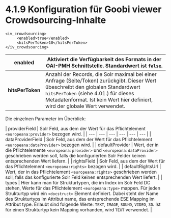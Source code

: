# 4.1.9 Konfiguration für Goobi viewer Crowdsourcing-Inhalte

```markup
<iv_crowdsourcing>
     <enabled>true</enabled>
     <hitsPerToken>10</hitsPerToken>
</iv_crowdsourcing>
```



| **enabled**  | Aktiviert die Verfügbarkeit des Formats in der OAI-PMH Schnittstelle. Standardwert ist `false`. |
| --- | --- |
| **hitsPerToken**  | Anzahl der Records, die Solr maximal bei einer Anfrage \(Seite/Token\) zurückgibt. Dieser Wert übeschreibt den globalen Standardwert `hitsPerToken` \(siehe 4.01.\) für dieses Metadatenformat. Ist kein Wert hier definiert, wird der globale Wert verwendet. |

Die einzelnen Parameter im Überblick:  


| providerField  | Solr Feld, aus dem der Wert für das Pflichtelement `<europeana:provider>` bezogen wird. |
| --- | --- | --- | --- | --- | --- |
| dataProviderField  | Solr Feld, aus dem der Wert für das Pflichtelement `<europeana:dataProvider>` bezogen wird. |
| defaultProvider  | Wert, der in die Pflichtelemente `<europeana:provider>` und `<europeana:dataProvider>` geschrieben werden soll, falls die konfigurierten Solr Felder keinen entsprechenden Wert liefern. |
| rightsField  | Solr Feld, aus dem der Wert für das Pflichtelement `<europeana:rights>` bezogen wird. |
| defaultRightsUrl  | Wert, der in das Pflichtelement `<europeana:rights>` geschrieben werden soll, falls das konfigurierte Solr Feld keinen entsprechenden Wert liefert. |
| types  | Hier kann man für Strukturtypen, die im Index im Solr Feld DC stehen, Werte für das Pflichtelement `<europeana:type>` mappen. Für jeden Strukturtyp wird ein `<docstruct>` Element definiert. Dabei steht der Name des Strukturtyps im Attribut name, das entsprechende ESE Mapping im Attribut type. Erlaubt sind folgende Werte: `TEXT`, `IMAGE`, `SOUND`, `VIDEO`, `3D`. Ist für einen Strukturtyp kein Mapping vorhanden, wird `TEXT` verwendet. |

